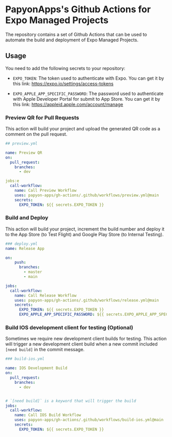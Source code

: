 # PapyonApps's Github Actions for Expo Managed Projects

The repository contains a set of Github Actions that can be used to automate the build and deployment of Expo Managed Projects.

## Usage

You need to add the following secrets to your repository:

- `EXPO_TOKEN`: The token used to authenticate with Expo. You can get it by this link: https://expo.io/settings/access-tokens

- `EXPO_APPLE_APP_SPECIFIC_PASSWORD`: The password used to authenticate with Apple Developer Portal for submit to App Store. You can get it by this link: https://appleid.apple.com/account/manage


### Preview QR for Pull Requests

This action will build your project and upload the generated QR code as a comment on the pull request.

```yaml
## preview.yml

name: Preview QR
on:
  pull_request:
    branches:
      - dev

jobs:e
  call-workflow:
    name: Call Preview Workflow
    uses: papyon-apps/gh-actions/.github/workflows/preview.yml@main
    secrets:
      EXPO_TOKEN: ${{ secrets.EXPO_TOKEN }}
```


### Build and Deploy



This action will build your project, increment the build number and deploy it to the App Store (to Test Flight) and Google Play Store (to Internal Testing).

```yaml
### deploy.yml
name: Release App

on:
    push:
      branches:
        - master
        - main

jobs:
  call-workflow:
    name: Call Release Workflow
    uses: papyon-apps/gh-actions/.github/workflows/release.yml@main
    secrets:
      EXPO_TOKEN: ${{ secrets.EXPO_TOKEN }}
      EXPO_APPLE_APP_SPECIFIC_PASSWORD: ${{ secrets.EXPO_APPLE_APP_SPECIFIC_PASSWORD }}

```

### Build IOS development client for testing (Optional)

Sometimes we require new development client builds for testing. This action will trigger a new development client build when a new commit included `[need build]` in the commit message.

```yaml
### build-ios.yml

name: IOS Development Build
on:
  pull_request:
    branches:
      - dev


# `[need build]` is a keyword that will trigger the build
jobs:
  call-workflow:
    name: Call IOS Build Workflow
    uses: papyon-apps/gh-actions/.github/workflows/build-ios.yml@main
    secrets:
      EXPO_TOKEN: ${{ secrets.EXPO_TOKEN }}

```